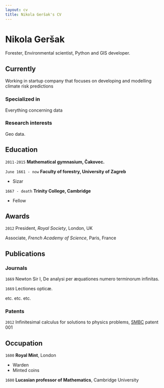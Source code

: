 ```yaml
---
layout: cv
title: Nikola Geršak's CV
---
```

# Nikola Geršak
Forester, Environmental scientist, Python and GIS developer.



## Currently

Working in startup company that focuses on developing and modelling climate risk predictions

### Specialized in

Everything concerning data

### Research interests

Geo data. 


## Education

`2011-2015`
__Mathematical gymnasium, Čakovec.__

`June 1661 - now`
__Faculty of forestry, University of Zagreb__

- Sizar

`1667 - death`
__Trinity College, Cambridge__

- Fellow



## Awards

`2012`
President, *Royal Society*, London, UK

Associate, *French Academy of Science*, Paris, France



## Publications

<!-- A list is also available [online](http://scholar.google.co.uk/citations?user=LTOTl0YAAAAJ) -->

### Journals

`1669`
Newton Sir I, De analysi per æquationes numero terminorum infinitas. 

`1669`
Lectiones opticæ.

etc. etc. etc.

### Patents

`2012`
Infinitesimal calculus for solutions to physics problems, [SMBC](http://www.techdirt.com/articles/20121011/09312820678/if-patents-had-been-around-time-newton.shtml) patent 001


## Occupation

`1600`
__Royal Mint__, London

- Warden
- Minted coins

`1600`
__Lucasian professor of Mathematics__, Cambridge University



<!-- ### Footer

Last updated: May 2024 -->


